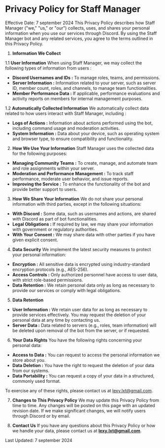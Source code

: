 # Privacy Policy for Staff Manager
Effective Date: 7 september 2024
This Privacy Policy describes how Staff Manager ("we," "us," or "our") collects, uses, and shares your personal information when you use our services through Discord. By using the Staff Manager bot and any related services, you agree to the terms outlined in this Privacy Policy.

1. **Information We Collect**
   
  1.1 **User Information**
    When using Staff Manager, we may collect the following types of information from users :
    
  - **Discord Usernames and IDs :** To manage roles, teams, and permissions.
  - **Server Information :** Information related to your server, such as server ID, member count, roles, and channels, to manage team functionalities.
  - **Member Performance Data :** If applicable, performance evaluations and activity reports on members for internal management purposes.
   
  1.2 **Automatically Collected Information**
    We automatically collect data related to how users interact with Staff Manager, including :

  - **Logs of Actions :** Information about actions performed using the bot, including command usage and moderation activities.
  - **System Information :** Data about your device, such as operating system and browser type, to ensure compatibility and functionality.
  
2. **How We Use Your Information**
  Staff Manager uses the collected data for the following purposes:
  
  - **Managing Community Teams :** To create, manage, and automate team and role assignments within your server.
  - **Moderation and Performance Management :** To track staff performance, moderate user behavior, and issue reports.
  - **Improving the Service :** To enhance the functionality of the bot and provide better support to users.
    
3. **How We Share Your Information**
  We do not share your personal information with third parties, except in the following situations:
  
  - **With Discord :** Some data, such as usernames and actions, are shared with Discord as part of bot functionalities.
  - **Legal Obligations :** If required by law, we may share your information with government or regulatory authorities.
  - **With Your Consent :** We may share data with other parties if you have given explicit consent.
    
4. **Data Security**
  We implement the latest security measures to protect your personal information:
  
  - **Encryption :** All sensitive data is encrypted using industry-standard encryption protocols (e.g., AES-256).
  - **Access Controls :** Only authorized personnel have access to user data, with strict role-based permissions.
  - **Data Retention :** We retain personal data only as long as necessary to provide our services or comply with legal obligations.
    
5. **Data Retention**
  - **User Information :** We retain user data for as long as necessary to provide services effectively. You may request the deletion of your personal data at any time by contacting us.
  - **Server Data :** Data related to servers (e.g., roles, team information) will be deleted upon removal of the bot from the server, or if requested.

6. **Your Data Rights**
  You have the following rights concerning your personal data:
  
  - **Access to Data :** You can request to access the personal information we store about you.
  - **Data Deletion :** You have the right to request the deletion of your data from our systems.
  - **Data Portability :** You can request a copy of your data in a structured, commonly used format.
    
  To exercise any of these rights, please contact us at lexy.lxt@gmail.com.

7. **Changes to This Privacy Policy**
  We may update this Privacy Policy from time to time. Any changes will be posted on this page with an updated revision date. If we make significant changes, we will notify users through Discord or by email.

8. **Contact Us**
  If you have any questions about this Privacy Policy or how we handle your data, please contact us at **lexy.lxt@gmail.com**.

Last Updated: 7 september 2024
